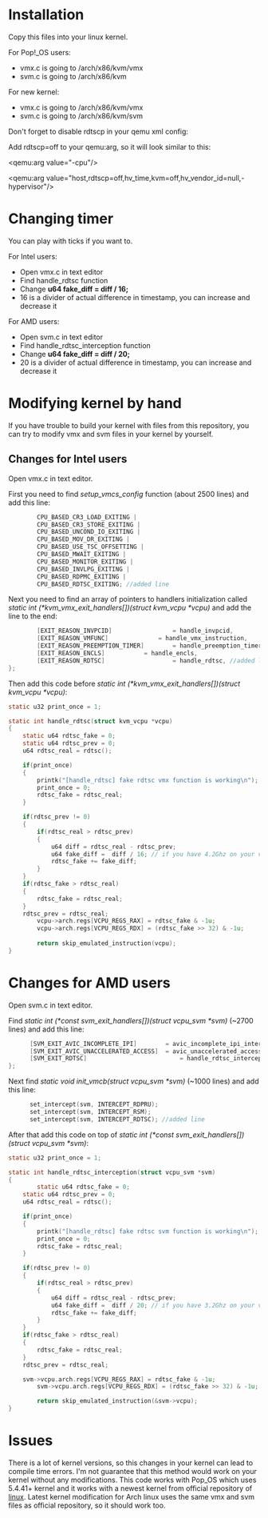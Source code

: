 # Installation

Copy this files into your linux kernel.

For Pop!_OS users:
* vmx.c is going to /arch/x86/kvm/vmx
* svm.c is going to /arch/x86/kvm

For new kernel:
* vmx.c is going to /arch/x86/kvm/vmx
* svm.c is going to /arch/x86/kvm/svm

Don't forget to disable rdtscp in your qemu xml config:

Add rdtscp=off to your qemu:arg, so it will look similar to this:

<qemu:arg value="-cpu"/>

<qemu:arg value="host,rdtscp=off,hv_time,kvm=off,hv_vendor_id=null,-hypervisor"/>

# Changing timer

You can play with ticks if you want to.

For Intel users:

* Open vmx.c in text editor
* Find handle_rdtsc function
* Change **u64 fake_diff =  diff / 16;**
* 16 is a divider of actual difference in timestamp, you can increase and decrease it

For AMD users:

* Open svm.c in text editor
* Find handle_rdtsc_interception function
* Change **u64 fake_diff =  diff / 20;**
* 20 is a divider of actual difference in timestamp, you can increase and decrease it 

# Modifying kernel by hand
If you have trouble to build your kernel with files from this repository, you can try to modify vmx and svm files in your kernel by yourself.
## Changes for Intel users
Open vmx.c in text editor.

First you need to find _setup_vmcs_config_ function (about 2500 lines) and add this line:
```c
        CPU_BASED_CR3_LOAD_EXITING |
        CPU_BASED_CR3_STORE_EXITING |
        CPU_BASED_UNCOND_IO_EXITING |
        CPU_BASED_MOV_DR_EXITING |
        CPU_BASED_USE_TSC_OFFSETTING |
        CPU_BASED_MWAIT_EXITING |
        CPU_BASED_MONITOR_EXITING |
        CPU_BASED_INVLPG_EXITING |
        CPU_BASED_RDPMC_EXITING | 	
        CPU_BASED_RDTSC_EXITING; //added line
```

Next you need to find an array of pointers to handlers initialization called _static int (*kvm_vmx_exit_handlers[])(struct kvm_vcpu *vcpu)_ and add the line to the end:
```c
        [EXIT_REASON_INVPCID]                 = handle_invpcid,
        [EXIT_REASON_VMFUNC]		      = handle_vmx_instruction,
        [EXIT_REASON_PREEMPTION_TIMER]	      = handle_preemption_timer,
        [EXIT_REASON_ENCLS]		      = handle_encls,
        [EXIT_REASON_RDTSC]                   = handle_rdtsc, //added line
};
```

Then add this code before _static int (*kvm_vmx_exit_handlers[])(struct kvm_vcpu *vcpu)_:
```c
static u32 print_once = 1;

static int handle_rdtsc(struct kvm_vcpu *vcpu) 
{ 
	static u64 rdtsc_fake = 0;
	static u64 rdtsc_prev = 0;
	u64 rdtsc_real = rdtsc();

	if(print_once)
	{
		printk("[handle_rdtsc] fake rdtsc vmx function is working\n");
		print_once = 0;
		rdtsc_fake = rdtsc_real;
	}

	if(rdtsc_prev != 0)
	{
		if(rdtsc_real > rdtsc_prev)
		{
			u64 diff = rdtsc_real - rdtsc_prev;
			u64 fake_diff =  diff / 16; // if you have 4.2Ghz on your vm, change 16 to 20 
			rdtsc_fake += fake_diff;
		}
	}
	if(rdtsc_fake > rdtsc_real)
	{
		rdtsc_fake = rdtsc_real;
	}
	rdtsc_prev = rdtsc_real;
    	vcpu->arch.regs[VCPU_REGS_RAX] = rdtsc_fake & -1u;
    	vcpu->arch.regs[VCPU_REGS_RDX] = (rdtsc_fake >> 32) & -1u;
    
        return skip_emulated_instruction(vcpu);
}
```

# Changes for AMD users
Open svm.c in text editor.

Find _static int (*const svm_exit_handlers[])(struct vcpu_svm *svm)_ (~2700 lines) and add this line:
```c
      [SVM_EXIT_AVIC_INCOMPLETE_IPI]		= avic_incomplete_ipi_interception,
      [SVM_EXIT_AVIC_UNACCELERATED_ACCESS]	= avic_unaccelerated_access_interception,
      [SVM_EXIT_RDTSC]                          = handle_rdtsc_interception, //added line
};
```

Next find _static void init_vmcb(struct vcpu_svm *svm)_ (~1000 lines) and add this line:
```c
      set_intercept(svm, INTERCEPT_RDPRU);
      set_intercept(svm, INTERCEPT_RSM);
      set_intercept(svm, INTERCEPT_RDTSC); //added line
```

After that add this code on top of _static int (*const svm_exit_handlers[])(struct vcpu_svm *svm)_:
```c
static u32 print_once = 1;

static int handle_rdtsc_interception(struct vcpu_svm *svm) 
{
    	static u64 rdtsc_fake = 0;
	static u64 rdtsc_prev = 0;
	u64 rdtsc_real = rdtsc();

	if(print_once)
	{
		printk("[handle_rdtsc] fake rdtsc svm function is working\n");
		print_once = 0;
		rdtsc_fake = rdtsc_real;
	}

	if(rdtsc_prev != 0)
	{
		if(rdtsc_real > rdtsc_prev)
		{
			u64 diff = rdtsc_real - rdtsc_prev;
			u64 fake_diff =  diff / 20; // if you have 3.2Ghz on your vm, change 20 to 16
			rdtsc_fake += fake_diff;
		}
	}
	if(rdtsc_fake > rdtsc_real)
	{
		rdtsc_fake = rdtsc_real;
	}
	rdtsc_prev = rdtsc_real;

	svm->vcpu.arch.regs[VCPU_REGS_RAX] = rdtsc_fake & -1u;
    	svm->vcpu.arch.regs[VCPU_REGS_RDX] = (rdtsc_fake >> 32) & -1u;

    	return skip_emulated_instruction(&svm->vcpu);
}
```

# Issues
There is a lot of kernel versions, so this changes in your kernel can lead to compile time errors. I'm not guarantee that this method would work on your kernel without any modifications. This code works with Pop_OS which uses 5.4.41+ kernel and it works with a newest kernel from official repository of [linux](https://github.com/torvalds/linux). Latest kernel modification for Arch linux uses the same vmx and svm files as official repository, so it should work too.
